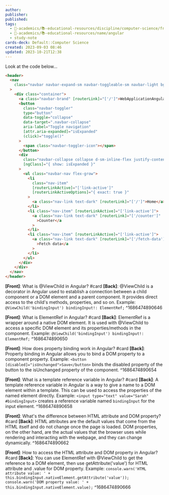 ```yaml
---
author: 
publisher: 
published: 
tags:
  - 🔴-academics/📚-educational-resources/discipline/computer-science/framework/angular
  - 🔴-academics/📚-educational-resources/name/angular
  - study-note
cards-deck: Default::Computer Science
created: 2023-09-03 08:46
updated: 2023-10-21T12:38
---
```


Look at the code below…
```html
<header>
  <nav
    class="navbar navbar-expand-sm navbar-toggleable-sm navbar-light bg-white border-bottom box-shadow mb-3"
  >
    <div class="container">
      <a class="navbar-brand" [routerLink]="['/']">WebApplicationAngular</a>
      <button
        class="navbar-toggler"
        type="button"
        data-toggle="collapse"
        data-target=".navbar-collapse"
        aria-label="Toggle navigation"
        [attr.aria-expanded]="isExpanded"
        (click)="toggle()"
      >
        <span class="navbar-toggler-icon"></span>
      </button>
      <div
        class="navbar-collapse collapse d-sm-inline-flex justify-content-end"
        [ngClass]="{ show: isExpanded }"
      >
        <ul class="navbar-nav flex-grow">
          <li
            class="nav-item"
            [routerLinkActive]="['link-active']"
            [routerLinkActiveOptions]="{ exact: true }"
          >
            <a class="nav-link text-dark" [routerLink]="['/']">Home</a>
          </li>
          <li class="nav-item" [routerLinkActive]="['link-active']">
            <a class="nav-link text-dark" [routerLink]="['/counter']"
              >Counter</a
            >
          </li>
          <li class="nav-item" [routerLinkActive]="['link-active']">
            <a class="nav-link text-dark" [routerLink]="['/fetch-data']"
              >Fetch data</a
            >
          </li>
        </ul>
      </div>
    </div>
  </nav>
</header>
```


**[Front]**: What is @ViewChild in Angular? #card 
**[Back]**: @ViewChild is a decorator in Angular used to establish a connection between a child component or a DOM element and a parent component. It provides direct access to the child's methods, properties, and so on. Example: `@ViewChild('bindingInput') bindingInput!: ElementRef;`
^1686474890646

**[Front]**: What is ElementRef in Angular? #card 
**[Back]**: ElementRef is a wrapper around a native DOM element. It is used with @ViewChild to access a specific DOM element and its properties/methods in the component. Example: `@ViewChild('bindingInput') bindingInput!: ElementRef;`
^1686474890650

**[Front]**: How does property binding work in Angular? #card 
**[Back]**: Property binding in Angular allows you to bind a DOM property to a component property. Example: `<button [disabled]="isUnchanged">Save</button>` binds the disabled property of the button to the isUnchanged property of the component.
^1686474890654

**[Front]**: What is a template reference variable in Angular? #card 
**[Back]**: A template reference variable in Angular is a way to give a name to a DOM element within a template. This can be used to access the properties of the named element directly. Example: `<input type="text" value="Sarah" #bindingInput>` creates a reference variable named `bindingInput` for the input element.
^1686474890658

**[Front]**: What's the difference between HTML attribute and DOM property? #card 
**[Back]**: HTML attributes are the default values that come from the HTML itself and do not change once the page is loaded. DOM properties, on the other hand, are the actual values that the browser uses while rendering and interacting with the webpage, and they can change dynamically.
^1686474890662

**[Front]**: How to access the HTML attribute and DOM property in Angular? #card
**[Back]**: You can use ElementRef with @ViewChild to get the reference to a DOM element, then use getAttribute('value') for HTML attribute and .value for DOM property. Example: `console.warn('HTML attribute value: ' + this.bindingInput.nativeElement.getAttribute('value')); console.warn('DOM property value: ' + this.bindingInput.nativeElement.value);`
^1686474890666



